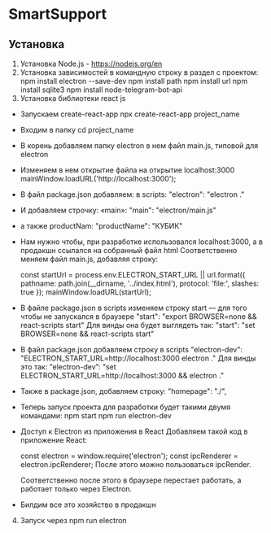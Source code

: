 # SmartSupport

## Установка
1. Установка Node.js - https://nodejs.org/en
2. Установка зависимостей в командную строку в раздел с проектом:
  npm install electron --save-dev
  npm install path
  npm install url
  npm install sqlite3
  npm install node-telegram-bot-api
3. Установка библиотеки react js
  - Запускаем create-react-app
    npx create-react-app project_name
  - Входим в папку
    cd project_name
  - В корень добавляем папку electron в нем файл main.js, типовой для electron
  - Изменяем в нем открытие файла на открытие localhost:3000
    mainWindow.loadURL('http://localhost:3000');
  - В файл package.json добавляем: в scripts:
    "electron": "electron ."
  - И добавляем строчку: «main»:
    "main": "electron/main.js"
  - а также productNam:
    "productName": "КУБИК"
  - Нам нужно чтобы, при разработке использовался localhost:3000, а в продакшн ссылался на собранный файл html
    Соответственно меняем файл main.js, добавляя строку:

      const startUrl = process.env.ELECTRON_START_URL || url.format({
        pathname: path.join(__dirname, '../index.html'),
        protocol: 'file:',
        slashes: true
      });
      mainWindow.loadURL(startUrl);
  - В файле package.json в scripts изменяем строку start — для того чтобы не запускался в браузере
    "start": "export BROWSER=none && react-scripts start"
    Для винды она будет выглядеть так:
    "start": "set BROWSER=none && react-scripts start"
  - В файл package.json добавляем строку в scripts
    "electron-dev": "ELECTRON_START_URL=http://localhost:3000 electron ."
    Для винды это так:
    ”electron-dev”: "set ELECTRON_START_URL=http://localhost:3000 && electron .”
  - Также в package.json, добавляем строку:
    "homepage": "./",
  - Теперь запуск проекта для разработки будет такими двумя командами:
    npm start
    npm run electron-dev
  - Доступ к Electron из приложения в React
    Добавляем такой код в приложение React:

    const electron = window.require('electron');
    const ipcRenderer  = electron.ipcRenderer;
    После этого можно пользоваться ipcRender.

    Соответственно после этого в браузере перестает работать, а работает только через Electron.
  - Билдим все это хозяйство в продакшн
4. Запуск через npm run electron